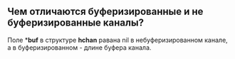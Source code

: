 ## Чем отличаются буферизированные и не буферизированные каналы?

Поле ***buf** в структуре **hchan** равана nil в небуферизированном канале, а в буферизированном - длине буфера канала.
